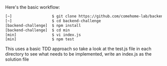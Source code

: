 Here's the basic workflow:

```bash
[~]                  $ git clone https://github.com/comehome-lab/backend-challenge
[~]                  $ cd backend-challenge
[backend-challenge]  $ npm install
[backend-challenge]  $ cd min
[min]                $ vi index.js
[min]                $ npm test
```
This uses a basic TDD approach so take a look at the test.js file in each directory to see what needs to be implemented, write an index.js as the solution file
